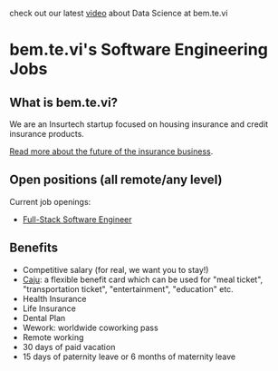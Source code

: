 check out our latest [video](https://www.youtube.com/watch?v=zPosRnYrxag) about Data Science at bem.te.vi

# bem.te.vi's Software Engineering Jobs

## What is bem.te.vi?
We are an Insurtech startup focused on housing insurance and credit insurance products.

[Read more about the future of the insurance business](https://openinsurance.susep.gov.br/).

## Open positions (all remote/any level)
Current job openings:

- [Full-Stack Software Engineer](https://github.com/BemteviSeguros/jobs/blob/main/Full-Stack-Software-Engineer.md)

## Benefits
- Competitive salary (for real, we want you to stay!) 
- [Caju](https://www.caju.com.br/): a flexible benefit card which can be used for "meal ticket", "transportation ticket", "entertainment", "education" etc.
- Health Insurance
- Life Insurance
- Dental Plan
- Wework: worldwide coworking pass
- Remote working
- 30 days of paid vacation
- 15 days of paternity leave or 6 months of maternity leave  

